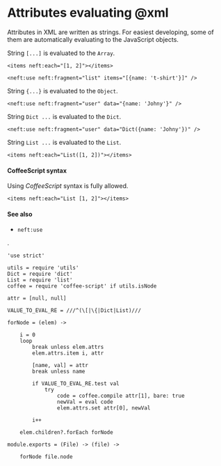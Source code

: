 Attributes evaluating @xml
==========================

Attributes in XML are written as strings.
For easiest developing, some of them are automatically evaluating to the JavaScript objects.

String `[...]` is evaluated to the `Array`.
```
<items neft:each="[1, 2]"></items>
```
```
<neft:use neft:fragment="list" items="[{name: 't-shirt'}]" />
```

String `{...}` is evaluated to the `Object`.
```
<neft:use neft:fragment="user" data="{name: 'Johny'}" />
```

String `Dict ...` is evaluated to the `Dict`.
```
<neft:use neft:fragment="user" data="Dict({name: 'Johny'})" />
```

String `List ...` is evaluated to the `List`.
```
<items neft:each="List([1, 2])"></items>
```

#### CoffeeScript syntax

Using *CoffeeScript* syntax is fully allowed.

```
<items neft:each="List [1, 2]"></items>
```

#### See also

- `neft:use`

.

	'use strict'

	utils = require 'utils'
	Dict = require 'dict'
	List = require 'list'
	coffee = require 'coffee-script' if utils.isNode

	attr = [null, null]

	VALUE_TO_EVAL_RE = ///^(\[|\{|Dict|List)///

	forNode = (elem) ->

		i = 0
		loop
			break unless elem.attrs
			elem.attrs.item i, attr

			[name, val] = attr
			break unless name

			if VALUE_TO_EVAL_RE.test val
				try
					code = coffee.compile attr[1], bare: true
					newVal = eval code
					elem.attrs.set attr[0], newVal

			i++

		elem.children?.forEach forNode

	module.exports = (File) -> (file) ->

		forNode file.node
